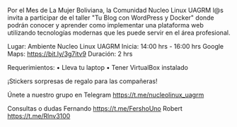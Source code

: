 Por el Mes de La Mujer Boliviana, la Comunidad Nucleo Linux UAGRM l@s invita a participar de el taller "Tu Blog con WordPress y Docker" donde podrán conocer y aprender como implementar una plataforma web utilizando tecnologías modernas que les puede servir en el área profesional.

Lugar: Ambiente Nucleo Linux UAGRM
Inicia: 14:00 hrs - 16:00 hrs 
Google Maps: https://bit.ly/3g7itv9
Duración: 2 hrs

Requerimientos:
• Lleva tu laptop
• Tener VirtualBox instalado

¡Stickers sorpresas de regalo para las compañeras!

Únete a nuestro grupo en Telegram
https://t.me/nucleolinux_uagrm

Consultas o dudas
Fernando
https://t.me/FershoUno
Robert
https://t.me/Rlnv3100